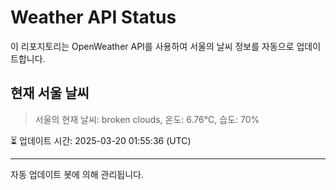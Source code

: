 
# Weather API Status

이 리포지토리는 OpenWeather API를 사용하여 서울의 날씨 정보를 자동으로 업데이트합니다.

## 현재 서울 날씨
> 서울의 현재 날씨: broken clouds, 온도: 6.76°C, 습도: 70%

⏳ 업데이트 시간: 2025-03-20 01:55:36 (UTC)

---
자동 업데이트 봇에 의해 관리됩니다.
